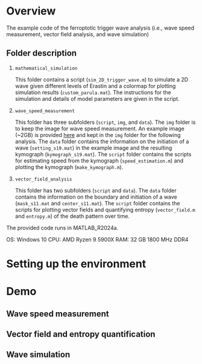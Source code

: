# Overview
The example code of the ferroptotic trigger wave analysis (i.e., wave speed measurement, vector field analysis, and wave simulation)

## Folder description
1. `mathematical_simulation`

   This folder contains a script (`sim_2D_trigger_wave.m`) to simulate a 2D wave given different levels of Erastin and a colormap for plotting simulation results (`custom_parula.mat`).
   The instructions for the simulation and details of model parameters are given in the script.
   
3. `wave_speed_measurement`

   This folder has three subfolders (`script`, `img`, and `data`).
   The `img` folder is to keep the image for wave speed measurement.
   An example image (~2GB) is provided [here](https://figshare.com/ndownloader/files/46021953 "figshare") and kept in the `img` folder for the following analysis.
   The `data` folder contains the information on the initiation of a wave (`setting_s19.mat`) in the example image and the resulting kymograph (`kymograph_s19.mat`).
   The `script` folder contains the scripts for estimating speed from the kymograph (`speed_estimation.m`) and plotting the kymograph (`make_kymograph.m`).
   
5. `vector_field_analysis`

   This folder has two subfolders (`script` and `data`).
   The `data` folder contains the information on the boundary and initiation of a wave (`mask_s11.mat` and `center_s11.mat`).
   The `script` folder contains the scripts for plotting vector fields and quantifying entropy (`vector_field.m` and `entropy.m`) of the death pattern over time.

The provided code runs in MATLAB_R2024a.

OS: Windows 10
CPU: AMD Ryzen 9 5900X
RAM: 32 GB 1800 MHz DDR4

# Setting up the environment
# Demo
## Wave speed measurement
## Vector field and entropy quantification
## Wave simulation
